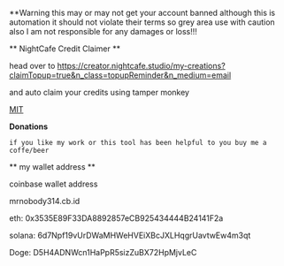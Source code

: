 **Warning this may or may not get your account banned although this is automation it should not violate their terms so grey area use with caution also I am not responsible for any damages or loss!!! 


** NightCafe Credit Claimer **

head over to https://creator.nightcafe.studio/my-creations?claimTopup=true&n_class=topupReminder&n_medium=email

and auto claim your credits using tamper monkey 

[MIT](https://choosealicense.com/licenses/mit/)

**Donations**


    if you like my work or this tool has been helpful to you buy me a coffe/beer

** my wallet address **


coinbase wallet address 

mrnobody314.cb.id


eth: 0x3535E89F33DA8892857eCB925434444B24141F2a

solana: 6d7Npf19vUrDWaMHWeHVEiXBcJXLHqgrUavtwEw4m3qt

Doge: D5H4ADNWcn1HaPpR5sizZuBX72HpMjvLeC
